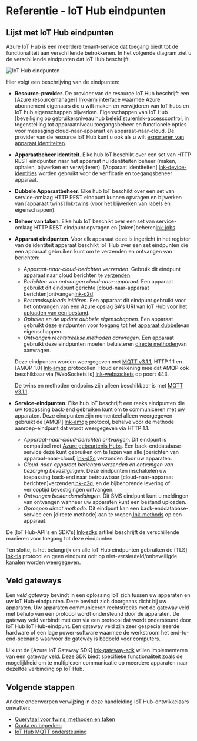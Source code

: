 <properties
 pageTitle="Handleiding voor ontwikkelaars - IoT Hub eindpunten | Microsoft Azure"
 description="Azure IoT Hub handleiding voor ontwikkelaars - naslaginformatie over IoT Hub eindpunten"
 services="iot-hub"
 documentationCenter=".net"
 authors="dominicbetts"
 manager="timlt"
 editor=""/>

<tags
 ms.service="iot-hub"
 ms.devlang="multiple"
 ms.topic="article"
 ms.tgt_pltfrm="na"
 ms.workload="na"
 ms.date="09/30/2016" 
 ms.author="dobett"/>

# <a name="reference---iot-hub-endpoints"></a>Referentie - IoT Hub eindpunten

## <a name="list-of-iot-hub-endpoints"></a>Lijst met IoT Hub eindpunten

Azure IoT Hub is een meerdere tenant-service dat toegang biedt tot de functionaliteit aan verschillende betrokkenen. In het volgende diagram ziet u de verschillende eindpunten dat IoT Hub beschrijft.

![IoT Hub eindpunten][img-endpoints]

Hier volgt een beschrijving van de eindpunten:

* **Resource-provider**. De provider van de resource IoT Hub beschrijft een [Azure resourcemanager] [ lnk-arm] interface waarmee Azure abonnement eigenaars die u wilt maken en verwijderen van IoT hubs en IoT hub eigenschappen bijwerken. Eigenschappen van IoT Hub [beveiliging op gebruikersniveau hub beleid]sturen[lnk-accesscontrol], in tegenstelling tot apparaatniveau toegangsbeheer en functionele opties voor messaging cloud-naar-apparaat en apparaat-naar-cloud. De provider van de resource IoT Hub kunt u ook als u wilt [exporteren van apparaat identiteiten][lnk-importexport].
* **Apparaatbeheer identiteit**. Elke hub IoT beschikt over een set van HTTP REST eindpunten naar het apparaat nu identiteiten beheer (maken, ophalen, bijwerken en verwijderen). [Apparaat identiteiten] [ lnk-device-identities] worden gebruikt voor de verificatie en toegangsbeheer apparaat.
* **Dubbele Apparaatbeheer**. Elke hub IoT beschikt over een set van service-omlaag HTTP REST eindpunt kunnen opvragen en bijwerken van [apparaat twins] [ lnk-twins] (voor het bijwerken van labels en eigenschappen).
* **Beheer van taken**. Elke hub IoT beschikt over een set van service-omlaag HTTP REST eindpunt opvragen en [taken]beheren[lnk-jobs].
* **Apparaat eindpunten**. Voor elk apparaat deze is ingericht in het register van de identiteit apparaat beschikt IoT Hub over een set eindpunten die een apparaat gebruiken kunt om te verzenden en ontvangen van berichten:
    - *Apparaat-naar-cloud-berichten verzenden*. Gebruik dit eindpunt apparaat naar cloud berichten te [verzenden][lnk-d2c].
    - *Berichten van ontvangen cloud-naar-apparaat*. Een apparaat gebruikt dit eindpunt gerichte [cloud-naar-apparaat berichten]ontvangen[lnk-c2d].
    - *Bestandsuploads initiëren*. Een apparaat dit eindpunt gebruikt voor het ontvangen van een Azure opslag SA's URI van IoT Hub voor het [uploaden van een bestand][lnk-upload].
    - *Ophalen en de update dubbele eigenschappen*. Een apparaat gebruikt deze eindpunten voor toegang tot het [apparaat dubbele][lnk-twins]van eigenschappen.
    - *Ontvangen rechtstreekse methoden aanvragen*. Een apparaat gebruikt deze eindpunten moeten beluisteren [directe methoden][lnk-methods]van aanvragen.

    Deze eindpunten worden weergegeven met [MQTT v3.1.1][lnk-mqtt], HTTP 1.1 en [AMQP 1.0] [ lnk-amqp] protocollen. Houd er rekening mee dat AMQP ook beschikbaar via [WebSockets is] [ lnk-websockets] op poort 443.
    
    De twins en methoden endpoins zijn alleen beschikbaar is met [MQTT v3.1.1][lnk-mqtt].

* **Service-eindpunten**. Elke hub IoT beschrijft een reeks eindpunten die uw toepassing back-end gebruiken kunt om te communiceren met uw apparaten. Deze eindpunten zijn momenteel alleen weergegeven gebruikt de [AMQP] [ lnk-amqp] protocol, behalve voor de methode aanroep-eindpunt dat wordt weergegeven via HTTP 1.1.
    - *Apparaat-naar-cloud-berichten ontvangen*. Dit eindpunt is compatibel met [Azure gebeurtenis Hubs][lnk-event-hubs]. Een back-enddatabase-service deze kunt gebruiken om te lezen van alle [berichten van apparaat-naar-cloud] [ lnk-d2c] verzonden door uw apparaten.
    - *Cloud-naar-apparaat berichten verzenden en ontvangen van bezorging bevestigingen*. Deze eindpunten inschakelen uw toepassing back-end naar betrouwbaar [cloud-naar-apparaat berichten]verzenden[lnk-c2d], en de bijbehorende levering of verlooptijd bevestigingen ontvangen.
    - *Ontvangen bestandsmeldingen*. Dit SMS eindpunt kunt u meldingen van ontvangen wanneer uw apparaten kunt een bestand uploaden. 
    - *Oproepen direct methode*. Dit eindpunt kan een back-enddatabase-service een [directe methode] aan te roepen[ lnk-methods] op een apparaat.

De [IoT Hub-API's en SDK's] [ lnk-sdks] artikel beschrijft de verschillende manieren voor toegang tot deze eindpunten.

Ten slotte, is het belangrijk om alle IoT Hub eindpunten gebruiken de [TLS] [ lnk-tls] protocol en geen eindpunt ooit op niet-versleuteld/onbeveiligde kanalen worden weergegeven.

## <a name="field-gateways"></a>Veld gateways

Een *veld gateway* bevindt in een oplossing IoT zich tussen uw apparaten en uw IoT Hub-eindpunten. Deze bevindt zich doorgaans dicht bij uw apparaten. Uw apparaten communiceren rechtstreeks met de gateway veld met behulp van een protocol wordt ondersteund door de apparaten. De gateway veld verbindt met een via een protocol dat wordt ondersteund door IoT Hub IoT Hub-eindpunt. Een gateway veld zijn zeer gespecialiseerde hardware of een lage power-software waarmee de werkstroom het end-to-end-scenario waarvoor de gateway is bedoeld voor computers.

U kunt de [Azure IoT Gateway SDK] [ lnk-gateway-sdk] willen implementeren van een gateway veld. Deze SDK biedt specifieke functionaliteit zoals de mogelijkheid om te multiplexen communicatie op meerdere apparaten naar dezelfde verbinding op IoT Hub.

## <a name="next-steps"></a>Volgende stappen

Andere onderwerpen verwijzing in deze handleiding IoT Hub-ontwikkelaars omvatten:

- [Querytaal voor twins, methoden en taken][lnk-devguide-query]
- [Quota en beperken][lnk-devguide-quotas]
- [IoT Hub MQTT ondersteuning][lnk-devguide-mqtt]

[lnk-gateway-sdk]: https://github.com/Azure/azure-iot-gateway-sdk

[img-endpoints]: ./media/iot-hub-devguide-endpoints/endpoints.png
[lnk-amqp]: https://www.amqp.org/
[lnk-mqtt]: http://mqtt.org/
[lnk-websockets]: https://tools.ietf.org/html/rfc6455
[lnk-arm]: ../azure-resource-manager/resource-group-overview.md
[lnk-event-hubs]: http://azure.microsoft.com/documentation/services/event-hubs/

[lnk-tls]: https://tools.ietf.org/html/rfc5246


[lnk-sdks]: iot-hub-devguide-sdks.md
[lnk-accesscontrol]: iot-hub-devguide-security.md#access-control-and-permissions
[lnk-importexport]: iot-hub-devguide-identity-registry.md#import-and-export-device-identities
[lnk-d2c]: iot-hub-devguide-messaging.md#device-to-cloud-messages
[lnk-device-identities]: iot-hub-devguide-identity-registry.md
[lnk-upload]: iot-hub-devguide-file-upload.md
[lnk-c2d]: iot-hub-devguide-messaging.md#cloud-to-device-messages
[lnk-methods]: iot-hub-devguide-direct-methods.md
[lnk-twins]: iot-hub-devguide-device-twins.md
[lnk-query]: iot-hub-devguide-query-language.md
[lnk-jobs]: iot-hub-devguide-jobs.md

[lnk-devguide-quotas]: iot-hub-devguide-quotas-throttling.md
[lnk-devguide-query]: iot-hub-devguide-query-language.md
[lnk-devguide-mqtt]: iot-hub-mqtt-support.md